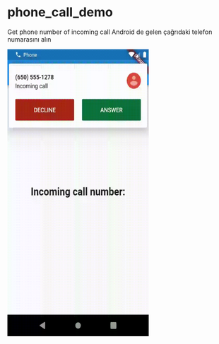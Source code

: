 # phone_call_demo
 Get phone number of incoming call 
 Android de gelen çağrıdaki telefon numarasını alın


<img src='assets/1.gif' width="320" height="650">
